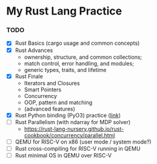 
# My Rust Lang Practice

### TODO
- [x] Rust Basics (cargo usage and common concepts)
- [x] Rust Advances
    - ownership, structure, and common collections;
    - match control, error handling, and modules;
    - generic types, traits, and lifetime
- [x] Rust Finale
    - Iterators and Closures
    - Smart Pointers
    - Concurrency
    - OOP, pattern and matching
    - (advanced features)
- [x] Rust Python binding (PyO3) practice ([link](https://github.com/VDM-Maintainer-Group/vdm-capability-library/tree/main/inotify-lookup))
- [ ] Rust Parallelism (with ndarray for MDP solver)
    - https://rust-lang-nursery.github.io/rust-cookbook/concurrency/parallel.html
- [ ] QEMU for RISC-V on x86 (user mode / system mode?)
- [ ] Rust cross-compiling for RISC-V running in QEMU
- [ ] Rust minimal OS in QEMU over RISC-V
